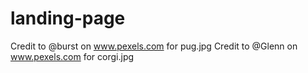 # landing-page

Credit to @burst on www.pexels.com for pug.jpg
Credit to @Glenn on www.pexels.com for corgi.jpg
